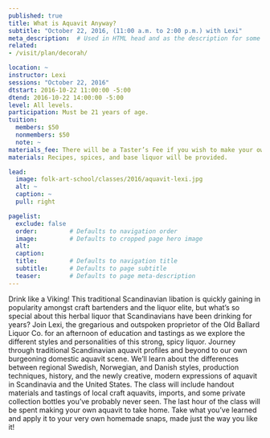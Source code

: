 ```yaml
---
published: true
title: What is Aquavit Anyway?  
subtitle: "October 22, 2016, (11:00 a.m. to 2:00 p.m.) with Lexi"
meta_description:  # Used in HTML head and as the description for some search engines
related:
- /visit/plan/decorah/

location: ~
instructor: Lexi
sessions: "October 22, 2016"
dtstart: 2016-10-22 11:00:00 -5:00
dtend: 2016-10-22 14:00:00 -5:00
level: All levels. 
participation: Must be 21 years of age.
tuition:
  members: $50
  nonmembers: $50
  note: ~
materials_fee: There will be a Taster’s Fee if you wish to make your own aquavit.
materials: Recipes, spices, and base liquor will be provided.  

lead:
  image: folk-art-school/classes/2016/aquavit-lexi.jpg
  alt: ~
  caption: ~
  pull: right

pagelist:
  exclude: false
  order:         # Defaults to navigation order  
  image:         # Defaults to cropped page hero image
  alt:
  caption:
  title:         # Defaults to navigation title
  subtitle:      # Defaults to page subtitle
  teaser:        # Defaults to page meta-description 
---
```

Drink like a Viking! This traditional Scandinavian libation is quickly gaining in popularity amongst craft bartenders and the liquor elite, but what’s so special about this herbal liquor that Scandinavians have been drinking for years? Join Lexi, the gregarious and outspoken proprietor of the Old Ballard Liquor Co. for an afternoon of education and tastings as we explore the different styles and personalities of this strong, spicy liquor. Journey through traditional Scandinavian aquavit profiles and beyond to our own burgeoning domestic aquavit scene. We’ll learn about the differences between regional Swedish, Norwegian, and Danish styles, production techniques, history, and the newly creative, modern expressions of aquavit in Scandinavia and the United States. The class will include handout materials and tastings of local craft aquavits, imports, and some private collection bottles you’ve probably never seen. The last hour of the class will be spent making your own aquavit to take home. Take what you’ve learned and apply it to your very own homemade snaps, made just the way you like it! 